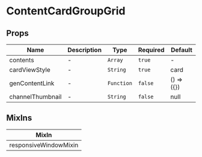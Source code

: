 # ContentCardGroupGrid

## Props

<!-- @vuese:ContentCardGroupGrid:props:start -->
|Name|Description|Type|Required|Default|
|---|---|---|---|---|
|contents|-|`Array`|`true`|-|
|cardViewStyle|-|`String`|`true`|card|
|genContentLink|-|`Function`|`false`|() => ({})|
|channelThumbnail|-|`String`|`false`|null|

<!-- @vuese:ContentCardGroupGrid:props:end -->


## MixIns

<!-- @vuese:ContentCardGroupGrid:mixIns:start -->
|MixIn|
|---|
|responsiveWindowMixin|

<!-- @vuese:ContentCardGroupGrid:mixIns:end -->
